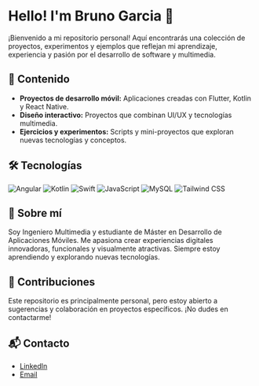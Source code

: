# Hello! I'm Bruno Garcia 👋

¡Bienvenido a mi repositorio personal! Aquí encontrarás una colección de proyectos, experimentos y ejemplos que reflejan mi aprendizaje, experiencia y pasión por el desarrollo de software y multimedia. 

## 📂 Contenido

- **Proyectos de desarrollo móvil:** Aplicaciones creadas con Flutter, Kotlin y React Native.
- **Diseño interactivo:** Proyectos que combinan UI/UX y tecnologías multimedia.
- **Ejercicios y experimentos:** Scripts y mini-proyectos que exploran nuevas tecnologías y conceptos.

## 🛠️ Tecnologías

![Angular](https://img.shields.io/badge/-Angular-DD0031?logo=angular&logoColor=white&style=for-the-badge) ![Kotlin](https://img.shields.io/badge/-Kotlin-7F52FF?logo=kotlin&logoColor=white&style=for-the-badge) ![Swift](https://img.shields.io/badge/-Swift-FA7343?logo=swift&logoColor=white&style=for-the-badge) ![JavaScript](https://img.shields.io/badge/-JavaScript-F7DF1E?logo=javascript&logoColor=black&style=for-the-badge) ![MySQL](https://img.shields.io/badge/-MySQL-4479A1?logo=mysql&logoColor=white&style=for-the-badge) ![Tailwind CSS](https://img.shields.io/badge/-Tailwind%20CSS-06B6D4?logo=tailwind-css&logoColor=white&style=for-the-badge)

## 🌱 Sobre mí

Soy Ingeniero Multimedia y estudiante de Máster en Desarrollo de Aplicaciones Móviles. Me apasiona crear experiencias digitales innovadoras, funcionales y visualmente atractivas. Siempre estoy aprendiendo y explorando nuevas tecnologías.

## 🤝 Contribuciones

Este repositorio es principalmente personal, pero estoy abierto a sugerencias y colaboración en proyectos específicos. ¡No dudes en contactarme!

## 📬 Contacto

- [LinkedIn](https://linkedin.com/in/tu-perfil)
- [Email](mailto:tu-correo@example.com)

